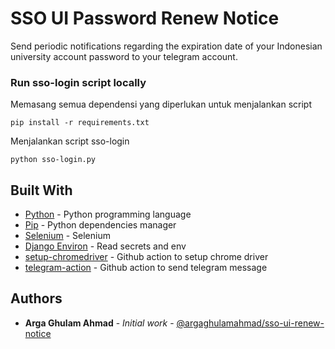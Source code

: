 # SSO UI Password Renew Notice

Send periodic notifications regarding the expiration date of your Indonesian university account password to your telegram account.


### Run sso-login script locally

Memasang semua dependensi yang diperlukan untuk menjalankan script
```
pip install -r requirements.txt
```

Menjalankan script sso-login
```
python sso-login.py
```


## Built With

* [Python](https://www.python.org/) - Python programming language
* [Pip](https://pip.pypa.io/en/stable/) - Python dependencies manager
* [Selenium](https://github.com/SeleniumHQ/selenium) - Selenium
* [Django Environ](https://github.com/joke2k/django-environ) - Read secrets and env
* [setup-chromedriver](https://github.com/nanasess/setup-chromedriver) - Github action to setup chrome driver
* [telegram-action](https://github.com/appleboy/telegram-action) - Github action to send telegram message


## Authors

* **Arga Ghulam Ahmad** - *Initial work* - [@argaghulamahmad/sso-ui-renew-notice](https://github.com/argaghulamahmad/sso-ui-renew-notice)